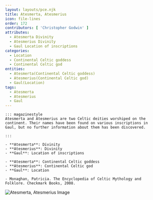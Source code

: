 ```yaml
---
layout: layouts/pce.njk
title: Atesmerta, Atesmerius
icon: file-lines
order: 172
contributors: [ 'Christopher Godwin' ]
attributes:
  - Atesmerta Divinity
  - Atesmerius Divinity
  - Gaul Location of inscriptions
categories:
  - Location
  - Continental Celtic goddess
  - Continental Celtic god
entities:
  - Atesmerta(Continental Celtic goddess)
  - Atesmerius(Continental Celtic god)
  - Gaul(Location)
tags:
  - Atesmerta
  - Atesmerius
  - Gaul
---
```

``` tab [group1:Info]
::: magazinestyle
Atesmerta and Atesmerius are two Celtic deities worshiped on the continent. Their names have been found on various inscriptions in Gaul, but no further information about them has been discovered.

:::
```
``` tab [group1:Attributes]
- **Atesmerta**: Divinity
- **Atesmerius**: Divinity
- **Gaul**: Location of inscriptions
```
``` tab [group1:Entities]
- **Atesmerta**: Continental Celtic goddess
- **Atesmerius**: Continental Celtic god
- **Gaul**: Location
```
``` tab [group1:Sources]
- Monaghan, Patricia. The Encyclopedia of Celtic Mythology and Folklore. Checkmark Books, 2008.
```
![Atesmerta, Atesmerius Image]([None])
